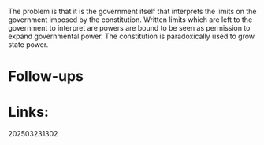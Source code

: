 The problem is that it is the government itself that interprets the limits on the government imposed by the constitution. Written limits which are left to the government to interpret are  powers are bound to be seen as permission to expand governmental power. The constitution is paradoxically used to grow state power.
  


# Follow-ups


# Links: 



202503231302
